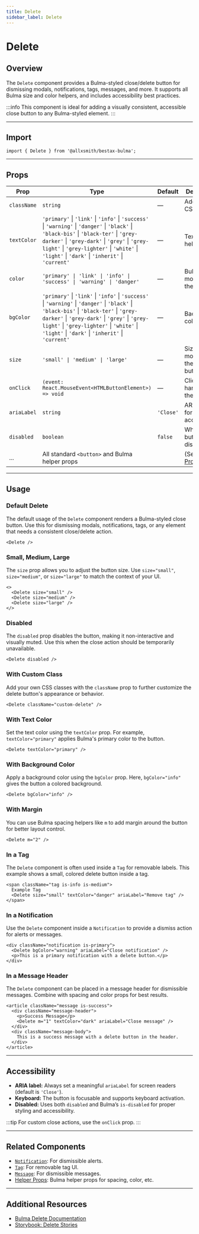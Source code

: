```yaml
---
title: Delete
sidebar_label: Delete
---
```


# Delete

## Overview

The `Delete` component provides a Bulma-styled close/delete button for dismissing modals, notifications, tags, messages, and more. It supports all Bulma size and color helpers, and includes accessibility best practices.

:::info
This component is ideal for adding a visually consistent, accessible close button to any Bulma-styled element.
:::

---

## Import

```tsx
import { Delete } from '@allxsmith/bestax-bulma';
```

---

## Props

| Prop        | Type                                                                                                                                                                                                                                                                                     | Default   | Description                                      |
| ----------- | ---------------------------------------------------------------------------------------------------------------------------------------------------------------------------------------------------------------------------------------------------------------------------------------- | --------- | ------------------------------------------------ |
| `className` | `string`                                                                                                                                                                                                                                                                                 | —         | Additional CSS classes.                          |
| `textColor` | `'primary'` \| `'link'` \| `'info'` \| `'success'` \| `'warning'` \| `'danger'` \| `'black'` \| `'black-bis'` \| `'black-ter'` \| `'grey-darker'` \| `'grey-dark'` \| `'grey'` \| `'grey-light'` \| `'grey-lighter'` \| `'white'` \| `'light'` \| `'dark'` \| `'inherit'` \| `'current'` | —         | Text color helper.                               |
| `color`     | `'primary' \| 'link' \| 'info' \| 'success' \| 'warning' \| 'danger'`                                                                                                                                                                                                                    | —         | Bulma color modifier for the button.             |
| `bgColor`   | `'primary'` \| `'link'` \| `'info'` \| `'success'` \| `'warning'` \| `'danger'` \| `'black'` \| `'black-bis'` \| `'black-ter'` \| `'grey-darker'` \| `'grey-dark'` \| `'grey'` \| `'grey-light'` \| `'grey-lighter'` \| `'white'` \| `'light'` \| `'dark'` \| `'inherit'` \| `'current'` | —         | Background color helper.                         |
| `size`      | `'small' \| 'medium' \| 'large'`                                                                                                                                                                                                                                                         | —         | Size modifier for the delete button.             |
| `onClick`   | `(event: React.MouseEvent<HTMLButtonElement>) => void`                                                                                                                                                                                                                                   | —         | Click handler for the button.                    |
| `ariaLabel` | `string`                                                                                                                                                                                                                                                                                 | `'Close'` | ARIA label for accessibility.                    |
| `disabled`  | `boolean`                                                                                                                                                                                                                                                                                | `false`   | Whether the button is disabled.                  |
| ...         | All standard `<button>` and Bulma helper props                                                                                                                                                                                                                                           |           | (See [Helper Props](../helpers/usebulmaclasses)) |

---

## Usage

### Default Delete

The default usage of the `Delete` component renders a Bulma-styled close button. Use this for dismissing modals, notifications, tags, or any element that needs a consistent close/delete action.

```tsx live
<Delete />
```

### Small, Medium, Large

The `size` prop allows you to adjust the button size. Use `size="small"`, `size="medium"`, or `size="large"` to match the context of your UI.

```tsx live
<>
  <Delete size="small" />
  <Delete size="medium" />
  <Delete size="large" />
</>
```

### Disabled

The `disabled` prop disables the button, making it non-interactive and visually muted. Use this when the close action should be temporarily unavailable.

```tsx live
<Delete disabled />
```

### With Custom Class

Add your own CSS classes with the `className` prop to further customize the delete button's appearance or behavior.

```tsx live
<Delete className="custom-delete" />
```

### With Text Color

Set the text color using the `textColor` prop. For example, `textColor="primary"` applies Bulma's primary color to the button.

```tsx live
<Delete textColor="primary" />
```

### With Background Color

Apply a background color using the `bgColor` prop. Here, `bgColor="info"` gives the button a colored background.

```tsx live
<Delete bgColor="info" />
```

### With Margin

You can use Bulma spacing helpers like `m` to add margin around the button for better layout control.

```tsx live
<Delete m="2" />
```

### In a Tag

The `Delete` component is often used inside a `Tag` for removable labels. This example shows a small, colored delete button inside a tag.

```tsx live
<span className="tag is-info is-medium">
  Example Tag
  <Delete size="small" textColor="danger" ariaLabel="Remove tag" />
</span>
```

### In a Notification

Use the `Delete` component inside a `Notification` to provide a dismiss action for alerts or messages.

```tsx live
<div className="notification is-primary">
  <Delete bgColor="warning" ariaLabel="Close notification" />
  <p>This is a primary notification with a delete button.</p>
</div>
```

### In a Message Header

The `Delete` component can be placed in a message header for dismissible messages. Combine with spacing and color props for best results.

```tsx live
<article className="message is-success">
  <div className="message-header">
    <p>Success Message</p>
    <Delete m="1" textColor="dark" ariaLabel="Close message" />
  </div>
  <div className="message-body">
    This is a success message with a delete button in the header.
  </div>
</article>
```

---

## Accessibility

- **ARIA label:** Always set a meaningful `ariaLabel` for screen readers (default is `'Close'`).
- **Keyboard:** The button is focusable and supports keyboard activation.
- **Disabled:** Uses both `disabled` and Bulma’s `is-disabled` for proper styling and accessibility.

:::tip
For custom close actions, use the `onClick` prop.
:::

---

## Related Components

- [`Notification`](../elements/notification.md): For dismissible alerts.
- [`Tag`](../elements/tag.md): For removable tag UI.
- [`Message`](../components/message.md): For dismissible messages.
- [Helper Props](../helpers/usebulmaclasses.md): Bulma helper props for spacing, color, etc.

---

## Additional Resources

- [Bulma Delete Documentation](https://bulma.io/documentation/elements/delete/)
- [Storybook: Delete Stories](https://bestax.cc/storybook/?path=/story/elements-delete--default)
